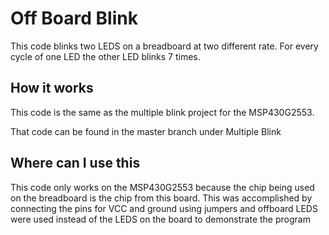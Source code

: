 # Off Board Blink
This code blinks two LEDS on a breadboard at two different rate. For every cycle of one LED the other LED blinks 7 times.

## How it works

This code is the same as the multiple blink project for the MSP430G2553.

That code can be found in the master branch under Multiple Blink

## Where can I use this
This code only works on the MSP430G2553 because the chip being used on the breadboard is the chip from this board. This was accomplished by connecting the pins for VCC and ground using jumpers and offboard LEDS were used instead of the LEDS on the board to demonstrate the program

